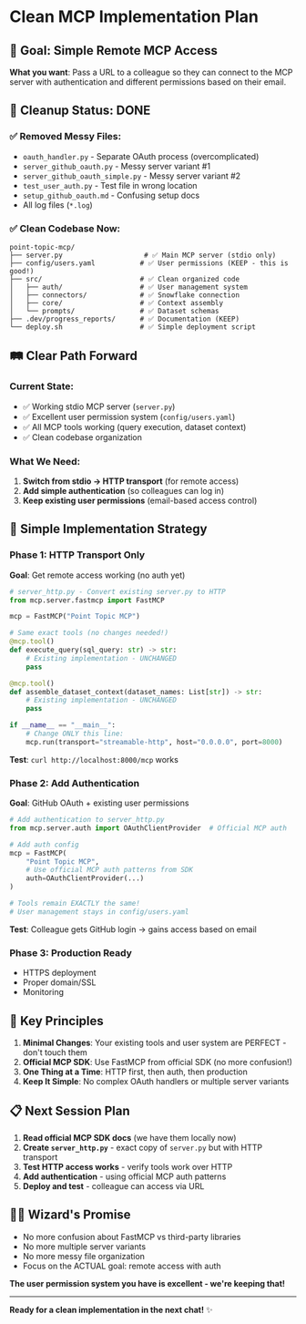 # Clean MCP Implementation Plan

## 🎯 **Goal: Simple Remote MCP Access**

**What you want**: Pass a URL to a colleague so they can connect to the MCP server with authentication and different permissions based on their email.

## 🧹 **Cleanup Status: DONE**

### ✅ **Removed Messy Files:**

- `oauth_handler.py` - Separate OAuth process (overcomplicated)
- `server_github_oauth.py` - Messy server variant #1
- `server_github_oauth_simple.py` - Messy server variant #2
- `test_user_auth.py` - Test file in wrong location
- `setup_github_oauth.md` - Confusing setup docs
- All log files (`*.log`)

### ✅ **Clean Codebase Now:**

```
point-topic-mcp/
├── server.py                    # ✅ Main MCP server (stdio only)
├── config/users.yaml           # ✅ User permissions (KEEP - this is good!)
├── src/                        # ✅ Clean organized code
│   ├── auth/                   # ✅ User management system
│   ├── connectors/             # ✅ Snowflake connection
│   ├── core/                   # ✅ Context assembly
│   └── prompts/                # ✅ Dataset schemas
├── .dev/progress_reports/      # ✅ Documentation (KEEP)
└── deploy.sh                   # ✅ Simple deployment script
```

## 🛤️ **Clear Path Forward**

### **Current State:**

- ✅ Working stdio MCP server (`server.py`)
- ✅ Excellent user permission system (`config/users.yaml`)
- ✅ All MCP tools working (query execution, dataset context)
- ✅ Clean codebase organization

### **What We Need:**

1. **Switch from stdio → HTTP transport** (for remote access)
2. **Add simple authentication** (so colleagues can log in)
3. **Keep existing user permissions** (email-based access control)

## 🎯 **Simple Implementation Strategy**

### **Phase 1: HTTP Transport Only**

**Goal**: Get remote access working (no auth yet)

```python
# server_http.py - Convert existing server.py to HTTP
from mcp.server.fastmcp import FastMCP

mcp = FastMCP("Point Topic MCP")

# Same exact tools (no changes needed!)
@mcp.tool()
def execute_query(sql_query: str) -> str:
    # Existing implementation - UNCHANGED
    pass

@mcp.tool()
def assemble_dataset_context(dataset_names: List[str]) -> str:
    # Existing implementation - UNCHANGED
    pass

if __name__ == "__main__":
    # Change ONLY this line:
    mcp.run(transport="streamable-http", host="0.0.0.0", port=8000)
```

**Test**: `curl http://localhost:8000/mcp` works

### **Phase 2: Add Authentication**

**Goal**: GitHub OAuth + existing user permissions

```python
# Add authentication to server_http.py
from mcp.server.auth import OAuthClientProvider  # Official MCP auth

# Add auth config
mcp = FastMCP(
    "Point Topic MCP",
    # Use official MCP auth patterns from SDK
    auth=OAuthClientProvider(...)
)

# Tools remain EXACTLY the same!
# User management stays in config/users.yaml
```

**Test**: Colleague gets GitHub login → gains access based on email

### **Phase 3: Production Ready**

- HTTPS deployment
- Proper domain/SSL
- Monitoring

## 🔑 **Key Principles**

1. **Minimal Changes**: Your existing tools and user system are PERFECT - don't touch them
2. **Official MCP SDK**: Use FastMCP from official SDK (no more confusion!)
3. **One Thing at a Time**: HTTP first, then auth, then production
4. **Keep It Simple**: No complex OAuth handlers or multiple server variants

## 📋 **Next Session Plan**

1. **Read official MCP SDK docs** (we have them locally now)
2. **Create `server_http.py`** - exact copy of `server.py` but with HTTP transport
3. **Test HTTP access works** - verify tools work over HTTP
4. **Add authentication** - using official MCP auth patterns
5. **Deploy and test** - colleague can access via URL

## 🧙‍♂️ **Wizard's Promise**

- No more confusion about FastMCP vs third-party libraries
- No more multiple server variants
- No more messy file organization
- Focus on the ACTUAL goal: remote access with auth

**The user permission system you have is excellent - we're keeping that!**

---

**Ready for a clean implementation in the next chat!** ✨
